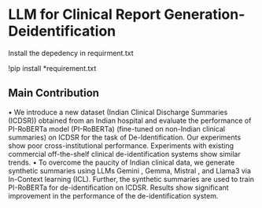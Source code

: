 # LLM for Clinical Report Generation-Deidentification
Install the depedency in requirment.txt 

!pip install *requirement.txt

## Main Contribution
• We introduce a new dataset (Indian Clinical Discharge Summaries (ICDSR)) obtained from an Indian hospital and evaluate the performance of PI-RoBERTa model (PI-RoBERTa) (fine-tuned on non-Indian clinical summaries) on ICDSR for the task of De-Identification. Our experiments show poor cross-institutional performance. Experiments with existing commercial off-the-shelf clinical de-identification systems show similar trends.
• To overcome the paucity of Indian clinical data, we generate synthetic summaries using LLMs Gemini , Gemma, Mistral , and Llama3 via In-Context learning (ICL). Further, the synthetic summaries are used to train PI-RoBERTa for de-identification on ICDSR. Results show significant improvement in the performance of the de-identification system.
